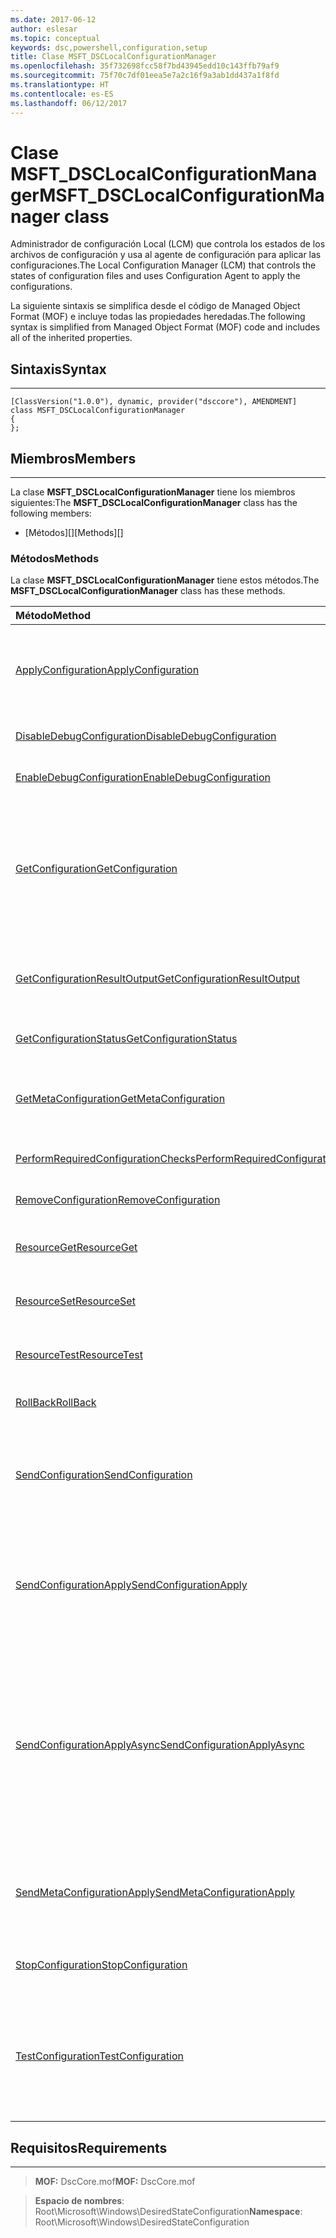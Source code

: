 ```yaml
---
ms.date: 2017-06-12
author: eslesar
ms.topic: conceptual
keywords: dsc,powershell,configuration,setup
title: Clase MSFT_DSCLocalConfigurationManager
ms.openlocfilehash: 35f732698fcc58f7bd43945edd10c143ffb79af9
ms.sourcegitcommit: 75f70c7df01eea5e7a2c16f9a3ab1dd437a1f8fd
ms.translationtype: HT
ms.contentlocale: es-ES
ms.lasthandoff: 06/12/2017
---
```

# <a name="msftdsclocalconfigurationmanager-class"></a><span data-ttu-id="d4bdb-103">Clase MSFT_DSCLocalConfigurationManager</span><span class="sxs-lookup"><span data-stu-id="d4bdb-103">MSFT_DSCLocalConfigurationManager class</span></span>

<span data-ttu-id="d4bdb-104">Administrador de configuración Local (LCM) que controla los estados de los archivos de configuración y usa al agente de configuración para aplicar las configuraciones.</span><span class="sxs-lookup"><span data-stu-id="d4bdb-104">The Local Configuration Manager (LCM) that controls the states of configuration files and uses Configuration Agent to apply the configurations.</span></span>

<span data-ttu-id="d4bdb-105">La siguiente sintaxis se simplifica desde el código de Managed Object Format (MOF) e incluye todas las propiedades heredadas.</span><span class="sxs-lookup"><span data-stu-id="d4bdb-105">The following syntax is simplified from Managed Object Format (MOF) code and includes all of the inherited properties.</span></span>

## <a name="syntax"></a><span data-ttu-id="d4bdb-106">Sintaxis</span><span class="sxs-lookup"><span data-stu-id="d4bdb-106">Syntax</span></span>
------

``` syntax
[ClassVersion("1.0.0"), dynamic, provider("dsccore"), AMENDMENT]
class MSFT_DSCLocalConfigurationManager
{
};
```

## <a name="members"></a><span data-ttu-id="d4bdb-107">Miembros</span><span class="sxs-lookup"><span data-stu-id="d4bdb-107">Members</span></span>
-------

<span data-ttu-id="d4bdb-108">La clase **MSFT_DSCLocalConfigurationManager** tiene los miembros siguientes:</span><span class="sxs-lookup"><span data-stu-id="d4bdb-108">The **MSFT_DSCLocalConfigurationManager** class has the following members:</span></span>

-   <span data-ttu-id="d4bdb-109">[Métodos][]</span><span class="sxs-lookup"><span data-stu-id="d4bdb-109">[Methods][]</span></span>

### <a name="methods"></a><span data-ttu-id="d4bdb-110">Métodos</span><span class="sxs-lookup"><span data-stu-id="d4bdb-110">Methods</span></span>

<span data-ttu-id="d4bdb-111">La clase **MSFT_DSCLocalConfigurationManager** tiene estos métodos.</span><span class="sxs-lookup"><span data-stu-id="d4bdb-111">The **MSFT_DSCLocalConfigurationManager** class has these methods.</span></span>

|<span data-ttu-id="d4bdb-112">Método</span><span class="sxs-lookup"><span data-stu-id="d4bdb-112">Method</span></span> |<span data-ttu-id="d4bdb-113">Descripción</span><span class="sxs-lookup"><span data-stu-id="d4bdb-113">Description</span></span> |
|:--- |:---|
| [<span data-ttu-id="d4bdb-114">ApplyConfiguration</span><span class="sxs-lookup"><span data-stu-id="d4bdb-114">ApplyConfiguration</span></span>](msft-dsclocalconfigurationmanager-applyconfiguration.md)| <span data-ttu-id="d4bdb-115">Usa el agente de configuración para aplicar la configuración que está pendiente.</span><span class="sxs-lookup"><span data-stu-id="d4bdb-115">Uses the Configuration Agent to apply the configuration that is pending.</span></span>| 
| [<span data-ttu-id="d4bdb-116">DisableDebugConfiguration</span><span class="sxs-lookup"><span data-stu-id="d4bdb-116">DisableDebugConfiguration</span></span>](msft-dsclocalconfigurationmanager-disabledebugconfiguration.md)| <span data-ttu-id="d4bdb-117">Deshabilita la depuración de recursos de DSC.</span><span class="sxs-lookup"><span data-stu-id="d4bdb-117">Disables DSC resource debugging.</span></span>| 
| [<span data-ttu-id="d4bdb-118">EnableDebugConfiguration</span><span class="sxs-lookup"><span data-stu-id="d4bdb-118">EnableDebugConfiguration</span></span>](msft-dsclocalconfigurationmanager-enabledebugconfiguration.md)| <span data-ttu-id="d4bdb-119">Habilita la depuración de recursos de DSC.</span><span class="sxs-lookup"><span data-stu-id="d4bdb-119">Enables DSC resource debugging.</span></span>| 
| [<span data-ttu-id="d4bdb-120">GetConfiguration</span><span class="sxs-lookup"><span data-stu-id="d4bdb-120">GetConfiguration</span></span>](msft-dsclocalconfigurationmanager-getconfiguration.md)| <span data-ttu-id="d4bdb-121">Envía el documento de configuración al nodo administrado y usa el método **Get** del agente de configuración para aplicar la configuración.</span><span class="sxs-lookup"><span data-stu-id="d4bdb-121">Sends the configuration document to the managed node and uses the **Get** method of the Configuration Agent to apply the configuration.</span></span>| 
| [<span data-ttu-id="d4bdb-122">GetConfigurationResultOutput</span><span class="sxs-lookup"><span data-stu-id="d4bdb-122">GetConfigurationResultOutput</span></span>](msft-dsclocalconfigurationmanager-getconfigurationresultoutput.md)| <span data-ttu-id="d4bdb-123">Obtiene la salida del agente de configuración relacionada con un trabajo específico.</span><span class="sxs-lookup"><span data-stu-id="d4bdb-123">Gets the Configuration Agent output relating to a specific job.</span></span>| 
| [<span data-ttu-id="d4bdb-124">GetConfigurationStatus</span><span class="sxs-lookup"><span data-stu-id="d4bdb-124">GetConfigurationStatus</span></span>](msft-dsclocalconfigurationmanager-getconfigurationstatus.md)| <span data-ttu-id="d4bdb-125">Obtiene el historial de estado de la configuración.</span><span class="sxs-lookup"><span data-stu-id="d4bdb-125">Get the configuration status history.</span></span>| 
| [<span data-ttu-id="d4bdb-126">GetMetaConfiguration</span><span class="sxs-lookup"><span data-stu-id="d4bdb-126">GetMetaConfiguration</span></span>](msft-dsclocalconfigurationmanager-getmetaconfiguration.md)| <span data-ttu-id="d4bdb-127">Obtiene la configuración del LCM que se usa para controlar el agente de configuración.</span><span class="sxs-lookup"><span data-stu-id="d4bdb-127">Gets the LCM settings that are used to control Configuration Agent.</span></span>| 
| [<span data-ttu-id="d4bdb-128">PerformRequiredConfigurationChecks</span><span class="sxs-lookup"><span data-stu-id="d4bdb-128">PerformRequiredConfigurationChecks</span></span>](msft-dsclocalconfigurationmanager-performrequiredconfigurationchecks.md)| <span data-ttu-id="d4bdb-129">Inicia la comprobación de coherencia.</span><span class="sxs-lookup"><span data-stu-id="d4bdb-129">Starts the consistency check.</span></span>| 
| [<span data-ttu-id="d4bdb-130">RemoveConfiguration</span><span class="sxs-lookup"><span data-stu-id="d4bdb-130">RemoveConfiguration</span></span>](msft-dsclocalconfigurationmanager-removeconfiguration.md)| <span data-ttu-id="d4bdb-131">Quita los archivos de configuración.</span><span class="sxs-lookup"><span data-stu-id="d4bdb-131">Removes the configuration files.</span></span>| 
| [<span data-ttu-id="d4bdb-132">ResourceGet</span><span class="sxs-lookup"><span data-stu-id="d4bdb-132">ResourceGet</span></span>](msft-dsclocalconfigurationmanager-resourceget.md)| <span data-ttu-id="d4bdb-133">Llama directamente al método **Get** de un recurso de DSC.</span><span class="sxs-lookup"><span data-stu-id="d4bdb-133">Directly calls the **Get** method of a DSC resource.</span></span>| 
| [<span data-ttu-id="d4bdb-134">ResourceSet</span><span class="sxs-lookup"><span data-stu-id="d4bdb-134">ResourceSet</span></span>](msft-dsclocalconfigurationmanager-resourceset.md)| <span data-ttu-id="d4bdb-135">Llama directamente al método **Set** de un recurso de DSC.</span><span class="sxs-lookup"><span data-stu-id="d4bdb-135">Directly calls the **Set** method of a DSC resource.</span></span>| 
| [<span data-ttu-id="d4bdb-136">ResourceTest</span><span class="sxs-lookup"><span data-stu-id="d4bdb-136">ResourceTest</span></span>](msft-dsclocalconfigurationmanager-resourcetest.md)| <span data-ttu-id="d4bdb-137">Llama directamente al método **Test** de un recurso de DSC.</span><span class="sxs-lookup"><span data-stu-id="d4bdb-137">Directly calls the **Test** method of a DSC resource.</span></span>| 
| [<span data-ttu-id="d4bdb-138">RollBack</span><span class="sxs-lookup"><span data-stu-id="d4bdb-138">RollBack</span></span>](msft-dsclocalconfigurationmanager-rollback.md)| <span data-ttu-id="d4bdb-139">Revierte una configuración anterior.</span><span class="sxs-lookup"><span data-stu-id="d4bdb-139">Rolls back to a previous configuration.</span></span>| 
| [<span data-ttu-id="d4bdb-140">SendConfiguration</span><span class="sxs-lookup"><span data-stu-id="d4bdb-140">SendConfiguration</span></span>](msft-dsclocalconfigurationmanager-sendconfiguration.md)| <span data-ttu-id="d4bdb-141">Envía el documento de configuración al nodo administrado y lo guarda como cambio pendiente.</span><span class="sxs-lookup"><span data-stu-id="d4bdb-141">Sends the configuration document to the managed node and saves it as a pending change.</span></span>| 
| [<span data-ttu-id="d4bdb-142">SendConfigurationApply</span><span class="sxs-lookup"><span data-stu-id="d4bdb-142">SendConfigurationApply</span></span>](msft-dsclocalconfigurationmanager-sendconfigurationapply.md)| <span data-ttu-id="d4bdb-143">Envía el documento de configuración al nodo administrado y usa al agente de configuración para aplicar la configuración.</span><span class="sxs-lookup"><span data-stu-id="d4bdb-143">Sends the configuration document to the managed node and uses the Configuration Agent to apply the configuration.</span></span>| 
| [<span data-ttu-id="d4bdb-144">SendConfigurationApplyAsync</span><span class="sxs-lookup"><span data-stu-id="d4bdb-144">SendConfigurationApplyAsync</span></span>](msft-dsclocalconfigurationmanager-sendconfigurationapplyasync.md)| <span data-ttu-id="d4bdb-145">Envía el documento de configuración al nodo administrado y empieza a usar el agente de configuración para aplicar la configuración.</span><span class="sxs-lookup"><span data-stu-id="d4bdb-145">Send the configuration document to the managed node and start using the Configuration Agent to apply the configuration.</span></span> <span data-ttu-id="d4bdb-146">Usa GetConfigurationResultOutput para recuperar la salida de resultados.</span><span class="sxs-lookup"><span data-stu-id="d4bdb-146">Use GetConfigurationResultOutput to retrieve result output.</span></span>| 
| [<span data-ttu-id="d4bdb-147">SendMetaConfigurationApply</span><span class="sxs-lookup"><span data-stu-id="d4bdb-147">SendMetaConfigurationApply</span></span>](msft-dsclocalconfigurationmanager-sendmetaconfigurationapply.md)| <span data-ttu-id="d4bdb-148">Establece la configuración del LCM que se usa para controlar el agente de configuración.</span><span class="sxs-lookup"><span data-stu-id="d4bdb-148">Sets the LCM settings that are used to control the Configuration Agent.</span></span>| 
| [<span data-ttu-id="d4bdb-149">StopConfiguration</span><span class="sxs-lookup"><span data-stu-id="d4bdb-149">StopConfiguration</span></span>](msft-dsclocalconfigurationmanager-stopconfiguration.md)| <span data-ttu-id="d4bdb-150">Detiene la configuración que está en curso.</span><span class="sxs-lookup"><span data-stu-id="d4bdb-150">Stops the configuration that is in progress.</span></span>| 
| [<span data-ttu-id="d4bdb-151">TestConfiguration</span><span class="sxs-lookup"><span data-stu-id="d4bdb-151">TestConfiguration</span></span>](msft-dsclocalconfigurationmanager-testconfiguration.md)| <span data-ttu-id="d4bdb-152">Envía el documento de configuración al nodo administrado y prueba la configuración actual frente al documento.</span><span class="sxs-lookup"><span data-stu-id="d4bdb-152">Sends the configuration document to the managed node and verifies the current configuration against the document.</span></span>| 



 

## <a name="requirements"></a><span data-ttu-id="d4bdb-153">Requisitos</span><span class="sxs-lookup"><span data-stu-id="d4bdb-153">Requirements</span></span>
------------
><span data-ttu-id="d4bdb-154">**MOF:** DscCore.mof</span><span class="sxs-lookup"><span data-stu-id="d4bdb-154">**MOF:** DscCore.mof</span></span>

><span data-ttu-id="d4bdb-155">**Espacio de nombres**: Root\Microsoft\Windows\DesiredStateConfiguration</span><span class="sxs-lookup"><span data-stu-id="d4bdb-155">**Namespace**: Root\Microsoft\Windows\DesiredStateConfiguration</span></span>



 

 



